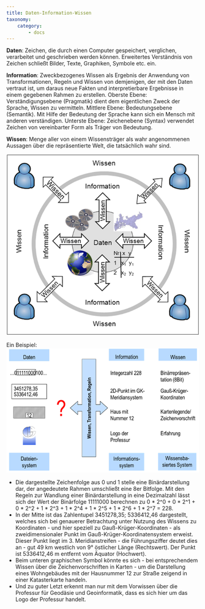 ```yaml
---
title: Daten-Information-Wissen
taxonomy:
    category:
        - docs
---
```

**Daten**: Zeichen, die durch einen Computer gespeichert, verglichen, verarbeitet und geschrieben werden können. Erweitertes Verständnis von Zeichen schließt Bilder, Texte, Graphiken, Symbole etc. ein.

**Information**: Zweckbezogenes Wissen als Ergebnis der Anwendung von Transformationen, Regeln und Wissen von demjenigen, der mit den Daten vertraut ist, um daraus neue Fakten und interpretierbare Ergebnisse in einem gegebenen Rahmen zu erstellen.
Oberste Ebene: Verständigungsebene (Pragmatik) dient dem eigentlichen Zweck der Sprache, Wissen zu vermitteln.
Mittlere Ebene: Bedeutungsebene (Semantik). Mit Hilfe der Bedeutung der Sprache kann sich ein Mensch mit anderen verständigen.
Unterste Ebene: Zeichenebene (Syntax) verwendet Zeichen von vereinbarter Form als Träger von Bedeutung.

**Wissen**: Menge aller von einem Wissensträger als wahr angenommenen Aussagen über die repräsentierte Welt, die tatsächlich wahr sind.

![Daten Wissen Information](GIS3.png)

Ein Beispiel:
![Ein Beispiel](GIS4.png)
+ Die dargestellte Zeichenfolge aus 0 und 1 stelle eine Binärdarstellung dar, der angedeutete Rahmen umschließt eine 8er Bitfolge. Mit den Regeln zur Wandlung einer Binärdarstellung in eine Dezimalzahl lässt sich der Wert der Binärfolge 11111000 berechnen zu 0 * 2^0 + 0 * 2^1 + 0 * 2^2 + 1 * 2^3 + 1 * 2^4 + 1 * 2^5 + 1 * 2^6 + 1 * 2^7 = 228.
+ In der Mitte ist das Zahlentupel 3451278,35; 5336412,46 dargestellt, welches sich bei genauerer Betrachtung unter Nutzung des Wissens zu Koordinaten - und hier speziell zu Gauß-Krüger-Koordinaten - als zweidimensionaler Punkt im Gauß-Krüger-Koordinatensystem erweist. Dieser Punkt liegt im 3. Meridianstreifen - die Führungsziffer deutet dies an - gut 49 km westlich von 9° östlicher Länge (Rechtswert). Der Punkt ist 5336412,46 m entfernt vom Äquator (Hochwert).
+ Beim unteren graphischen Symbol könnte es sich - bei entsprechendem Wissen über die Zeichenvorschriften in Karten - um die Darstellung eines Wohngebäudes mit der Hausnummer 12 zur Straße zeigend in einer Katasterkarte handeln.
+ Und zu guter Letzt erkennt man nur mit dem Vorwissen über die Professur für Geodäsie und Geoinformatik, dass es sich hier um das Logo der Professur handelt.

